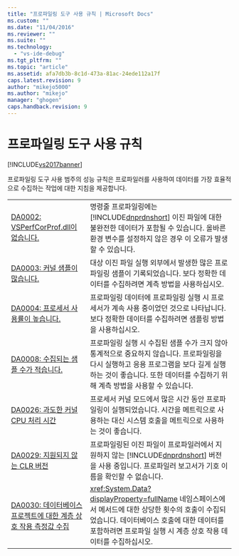 ```yaml
---
title: "프로파일링 도구 사용 규칙 | Microsoft Docs"
ms.custom: ""
ms.date: "11/04/2016"
ms.reviewer: ""
ms.suite: ""
ms.technology: 
  - "vs-ide-debug"
ms.tgt_pltfrm: ""
ms.topic: "article"
ms.assetid: afa7db3b-8c1d-473a-81ac-24ede112a17f
caps.latest.revision: 9
author: "mikejo5000"
ms.author: "mikejo"
manager: "ghogen"
caps.handback.revision: 9
---
```

# 프로파일링 도구 사용 규칙
[!INCLUDE[vs2017banner](../code-quality/includes/vs2017banner.md)]

프로파일링 도구 사용 범주의 성능 규칙은 프로파일러를 사용하여 데이터를 가장 효율적으로 수집하는 작업에 대한 지침을 제공합니다.  
  
|||  
|-|-|  
|[DA0002: VSPerfCorProf.dll이 없습니다.](../profiling/da0002-vsperfcorprof-dll-is-missing.md)|명령줄 프로파일링에는 [!INCLUDE[dnprdnshort](../code-quality/includes/dnprdnshort_md.md)] 이진 파일에 대한 불완전한 데이터가 포함될 수 있습니다.  올바른 환경 변수를 설정하지 않은 경우 이 오류가 발생할 수 있습니다.|  
|[DA0003: 커널 샘플이 많습니다.](../profiling/da0003-many-kernel-samples.md)|대상 이진 파일 실행 외부에서 발생한 많은 프로파일링 샘플이 기록되었습니다.  보다 정확한 데이터를 수집하려면 계측 방법을 사용하십시오.|  
|[DA0004: 프로세서 사용률이 높습니다.](../profiling/da0004-high-processor-usage.md)|프로파일링 데이터에 프로파일링 실행 시 프로세서가 계속 사용 중이었던 것으로 나타납니다.  보다 정확한 데이터를 수집하려면 샘플링 방법을 사용하십시오.|  
|[DA0008: 수집되는 샘플 수가 적습니다.](../profiling/da0008-few-samples-collected.md)|프로파일링 실행 시 수집된 샘플 수가 크지 않아 통계적으로 중요하지 않습니다.  프로파일링을 다시 실행하고 응용 프로그램을 보다 길게 실행하는 것이 좋습니다.  또한 데이터를 수집하기 위해 계측 방법을 사용할 수 있습니다.|  
|[DA0026: 과도한 커널 CPU 처리 시간](../Topic/DA0026:%20Excessive%20kernel%20CPU%20time%20processing.md)|프로세서 커널 모드에서 많은 시간 동안 프로파일링이 실행되었습니다.  시간을 메트릭으로 사용하는 대신 시스템 호출을 메트릭으로 사용하는 것이 좋습니다.|  
|[DA0029: 지원되지 않는 CLR 버전](../profiling/da0029-unsupported-clr-version.md)|프로파일링된 이진 파일이 프로파일러에서 지원하지 않는 [!INCLUDE[dnprdnshort](../code-quality/includes/dnprdnshort_md.md)] 버전을 사용 중입니다.  프로파일러 보고서가 기호 이름을 확인할 수 없습니다.|  
|[DA0030: 데이터베이스 프로젝트에 대한 계층 상호 작용 측정값 수집](../profiling/da0030-gather-tier-interaction-measurements-for-database-projects.md)|<xref:System.Data?displayProperty=fullName> 네임스페이스에서 메서드에 대한 상당한 횟수의 호출이 수집되었습니다.  데이터베이스 호출에 대한 데이터를 포함하려면 프로파일 실행 시 계층 상호 작용 데이터를 수집하십시오.|